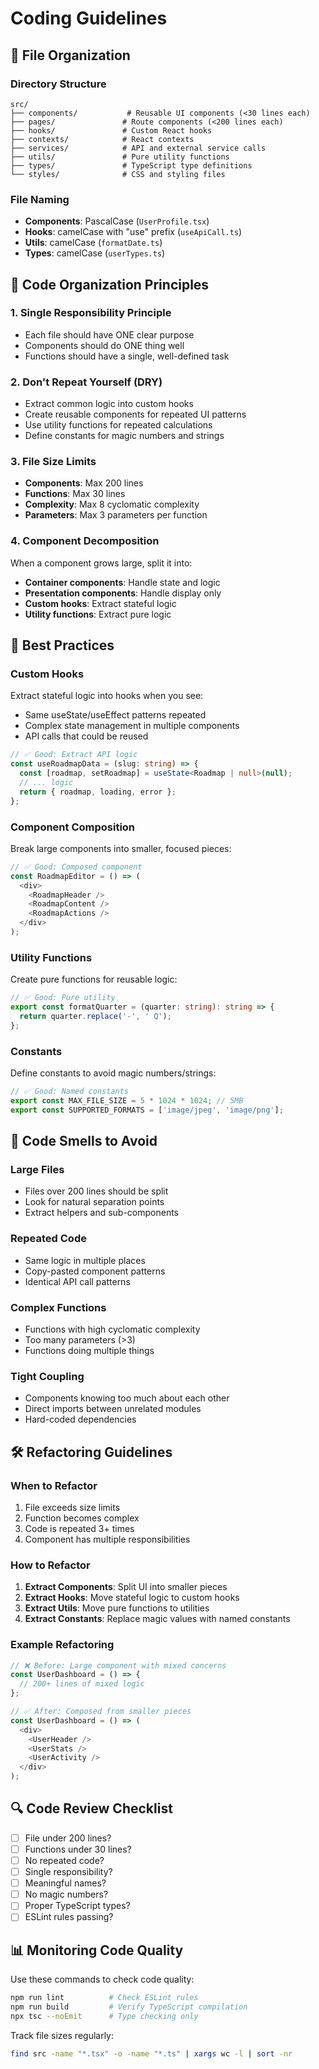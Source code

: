 # Coding Guidelines

## 📁 File Organization

### Directory Structure
```
src/
├── components/           # Reusable UI components (<30 lines each)
├── pages/               # Route components (<200 lines each)
├── hooks/               # Custom React hooks
├── contexts/            # React contexts
├── services/            # API and external service calls
├── utils/               # Pure utility functions
├── types/               # TypeScript type definitions
└── styles/              # CSS and styling files
```

### File Naming
- **Components**: PascalCase (`UserProfile.tsx`)
- **Hooks**: camelCase with "use" prefix (`useApiCall.ts`)
- **Utils**: camelCase (`formatDate.ts`)
- **Types**: camelCase (`userTypes.ts`)

## 🔧 Code Organization Principles

### 1. Single Responsibility Principle
- Each file should have ONE clear purpose
- Components should do ONE thing well
- Functions should have a single, well-defined task

### 2. Don't Repeat Yourself (DRY)
- Extract common logic into custom hooks
- Create reusable components for repeated UI patterns
- Use utility functions for repeated calculations
- Define constants for magic numbers and strings

### 3. File Size Limits
- **Components**: Max 200 lines
- **Functions**: Max 30 lines
- **Complexity**: Max 8 cyclomatic complexity
- **Parameters**: Max 3 parameters per function

### 4. Component Decomposition
When a component grows large, split it into:
- **Container components**: Handle state and logic
- **Presentation components**: Handle display only
- **Custom hooks**: Extract stateful logic
- **Utility functions**: Extract pure logic

## 🎯 Best Practices

### Custom Hooks
Extract stateful logic into hooks when you see:
- Same useState/useEffect patterns repeated
- Complex state management in multiple components
- API calls that could be reused

```typescript
// ✅ Good: Extract API logic
const useRoadmapData = (slug: string) => {
  const [roadmap, setRoadmap] = useState<Roadmap | null>(null);
  // ... logic
  return { roadmap, loading, error };
};
```

### Component Composition
Break large components into smaller, focused pieces:

```typescript
// ✅ Good: Composed component
const RoadmapEditor = () => (
  <div>
    <RoadmapHeader />
    <RoadmapContent />
    <RoadmapActions />
  </div>
);
```

### Utility Functions
Create pure functions for reusable logic:

```typescript
// ✅ Good: Pure utility
export const formatQuarter = (quarter: string): string => {
  return quarter.replace('-', ' Q');
};
```

### Constants
Define constants to avoid magic numbers/strings:

```typescript
// ✅ Good: Named constants
export const MAX_FILE_SIZE = 5 * 1024 * 1024; // 5MB
export const SUPPORTED_FORMATS = ['image/jpeg', 'image/png'];
```

## 🚨 Code Smells to Avoid

### Large Files
- Files over 200 lines should be split
- Look for natural separation points
- Extract helpers and sub-components

### Repeated Code
- Same logic in multiple places
- Copy-pasted component patterns
- Identical API call patterns

### Complex Functions
- Functions with high cyclomatic complexity
- Too many parameters (>3)
- Functions doing multiple things

### Tight Coupling
- Components knowing too much about each other
- Direct imports between unrelated modules
- Hard-coded dependencies

## 🛠️ Refactoring Guidelines

### When to Refactor
1. File exceeds size limits
2. Function becomes complex
3. Code is repeated 3+ times
4. Component has multiple responsibilities

### How to Refactor
1. **Extract Components**: Split UI into smaller pieces
2. **Extract Hooks**: Move stateful logic to custom hooks
3. **Extract Utils**: Move pure functions to utilities
4. **Extract Constants**: Replace magic values with named constants

### Example Refactoring
```typescript
// ❌ Before: Large component with mixed concerns
const UserDashboard = () => {
  // 200+ lines of mixed logic
};

// ✅ After: Composed from smaller pieces
const UserDashboard = () => (
  <div>
    <UserHeader />
    <UserStats />
    <UserActivity />
  </div>
);
```

## 🔍 Code Review Checklist

- [ ] File under 200 lines?
- [ ] Functions under 30 lines?
- [ ] No repeated code?
- [ ] Single responsibility?
- [ ] Meaningful names?
- [ ] No magic numbers?
- [ ] Proper TypeScript types?
- [ ] ESLint rules passing?

## 📊 Monitoring Code Quality

Use these commands to check code quality:
```bash
npm run lint          # Check ESLint rules
npm run build         # Verify TypeScript compilation
npx tsc --noEmit      # Type checking only
```

Track file sizes regularly:
```bash
find src -name "*.tsx" -o -name "*.ts" | xargs wc -l | sort -nr
```